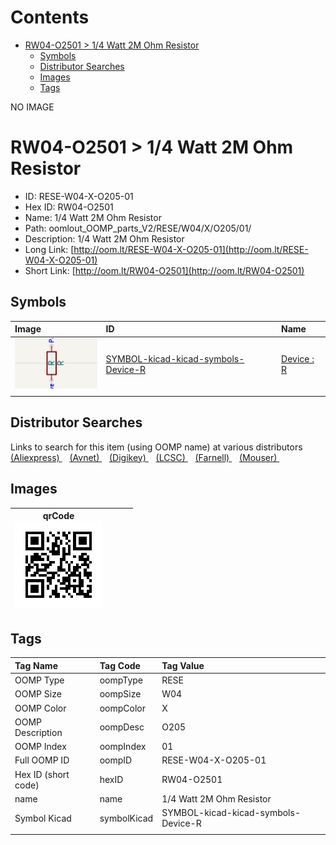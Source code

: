 



Contents
========

* [RW04-O2501 > 1/4 Watt 2M Ohm Resistor](#rw04-o2501--14-watt-2m-ohm-resistor)
	* [Symbols](#symbols)
	* [Distributor Searches](#distributor-searches)
	* [Images](#images)
	* [Tags](#tags)
  
NO IMAGE  
# RW04-O2501 > 1/4 Watt 2M Ohm Resistor

- ID: RESE-W04-X-O205-01
- Hex ID: RW04-O2501
- Name: 1/4 Watt 2M Ohm Resistor
- Path: oomlout_OOMP_parts_V2/RESE/W04/X/O205/01/
- Description: 1/4 Watt 2M Ohm Resistor
- Long Link: [http://oom.lt/RESE-W04-X-O205-01](http://oom.lt/RESE-W04-X-O205-01)
- Short Link: [http://oom.lt/RW04-O2501](http://oom.lt/RW04-O2501)

## Symbols
  

|Image|ID|Name|
| :--- | :--- | :--- |
|[![](https://raw.githubusercontent.com/oomlout/oomlout_OOMP_eda_V2/main/SYMBOL/kicad/kicad-symbols/Device/R/image_140.png)](https://github.com/oomlout/oomlout_OOMP_eda_V2/tree/main/SYMBOL/kicad/kicad-symbols/Device/R/)|[SYMBOL-kicad-kicad-symbols-Device-R](https://github.com/oomlout/oomlout_OOMP_eda_V2/tree/main/SYMBOL/kicad/kicad-symbols/Device/R/)|[Device : R](https://github.com/oomlout/oomlout_OOMP_eda_V2/tree/main/SYMBOL/kicad/kicad-symbols/Device/R/)|
||||

## Distributor Searches
  
Links to search for this item (using OOMP name) at various distributors  
[(Aliexpress) ](https://www.aliexpress.com/wholesale?SearchText=1/4+Watt+2M+Ohm+Resistor)&nbsp;&nbsp;&nbsp;[(Avnet) ](https://www.avnet.com/shop/us/search/1/4+Watt+2M+Ohm+Resistor)&nbsp;&nbsp;&nbsp;[(Digikey) ](https://www.digikey.co.uk/en/products/result?s=1/4+Watt+2M+Ohm+Resistor)&nbsp;&nbsp;&nbsp;[(LCSC) ](https://www.lcsc.com/search?q=1/4+Watt+2M+Ohm+Resistor)&nbsp;&nbsp;&nbsp;[(Farnell) ](https://uk.farnell.com/search?st=1/4+Watt+2M+Ohm+Resistor)&nbsp;&nbsp;&nbsp;[(Mouser) ](https://www.mouser.com/c/?q=1/4+Watt+2M+Ohm+Resistor)&nbsp;&nbsp;&nbsp;
## Images
  

|qrCode<br>[![](https://raw.githubusercontent.com/oomlout/oomlout_OOMP_parts_V2/main/RESE/W04/X/O205/01/qrCode_140.png)](https://github.com/oomlout/oomlout_OOMP_parts_V2/tree/main/RESE/W04/X/O205/01/qrCode.png)||||
| :---: | :---: | :---: | :---: |

## Tags
  

|Tag Name|Tag Code|Tag Value|
| :--- | :--- | :--- |
|OOMP Type|oompType|RESE|
|OOMP Size|oompSize|W04|
|OOMP Color|oompColor|X|
|OOMP Description|oompDesc|O205|
|OOMP Index|oompIndex|01|
|Full OOMP ID|oompID|RESE-W04-X-O205-01|
|Hex ID (short code)|hexID|RW04-O2501|
|name|name|1/4 Watt 2M Ohm Resistor|
|Symbol Kicad|symbolKicad|SYMBOL-kicad-kicad-symbols-Device-R|
||||
